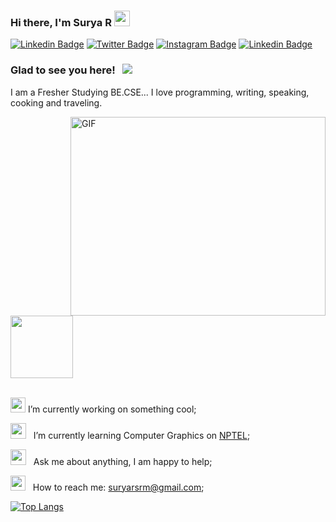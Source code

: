 ### Hi there, I'm Surya R <img src="https://media.giphy.com/media/hvRJCLFzcasrR4ia7z/giphy.gif" width="25">


[![Linkedin Badge](https://img.shields.io/badge/-LinkedIn-0e76a8?style=flat-square&logo=Linkedin&logoColor=white)](https://www.linkedin.com/in/surya-r-78ab7a1b6)
[![Twitter Badge](https://img.shields.io/badge/-Twitter-00acee?style=flat-square&logo=Twitter&logoColor=white)](https://twitter.com/Surya_25_)
[![Instagram Badge](https://img.shields.io/badge/-Instagram-e4405f?style=flat-square&logo=Instagram&logoColor=white)](https://www.instagram.com/_s.u_.r._y.a_/)
[![Linkedin Badge](https://img.shields.io/github/followers/SuryaR-25?style=social)](https://github.com/SuryaR-25?tab=following)

### Glad to see you here! &nbsp; ![](https://visitor-badge.glitch.me/badge?page_id=SuryaR-25.SuryaR-25)


I am a Fresher Studying BE.CSE... I love programming, writing, speaking, cooking and traveling.

<img align="right" alt="GIF" src="https://github.com/Gapur/Gapur/blob/main/assets/coding.gif?raw=true" width="408" height="318" />
<br>

<div id="header" align="left">
  <img src="https://media.giphy.com/media/M9gbBd9nbDrOTu1Mqx/giphy.gif" width="100"/>
</div>
<br>

<img src="https://github.com/Gapur/Gapur/blob/main/assets/developer.gif?raw=true" width="24" />&nbsp;I’m currently working on something cool;

<img src="https://github.com/Gapur/Gapur/blob/main/assets/lightning.gif?raw=true" width="25" />&nbsp;&nbsp; I’m currently learning Computer Graphics on [NPTEL](https://onlinecourses.nptel.ac.in/noc22_cs111/announcements?force=true);

<img src="https://github.com/Gapur/Gapur/blob/main/assets/message.gif?raw=true" width="25" />&nbsp;&nbsp; Ask me about anything, I am happy to help;

<img src="https://github.com/Gapur/Gapur/blob/main/assets/letterbox.gif?raw=true" width="24" />&nbsp;&nbsp; How to reach me: suryarsrm@gmail.com;



[![Top Langs](https://github-readme-stats.vercel.app/api/top-langs/?username=SuryaR-25&layout=compact&theme=vision-friendly-dark)](https://github.com/SuryaR-25/github-readme-stats)


